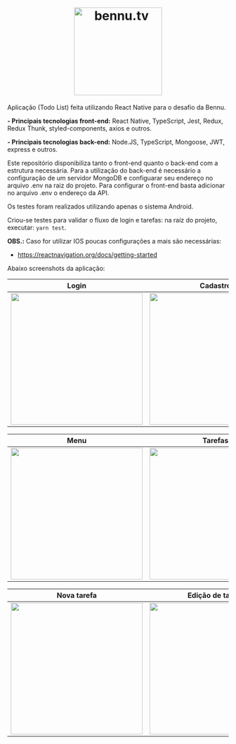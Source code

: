 <h1 align="center">
  <img alt="bennu.tv" title="Bennu" src="https://s3.us-east-2.amazonaws.com/bennu-mkt/Avaliacao/bennu.png" width="200px" />
</h1>

Aplicação (Todo List) feita utilizando React Native para o desafio da Bennu. 

**- Principais tecnologias front-end:** React Native, TypeScript, Jest, Redux, Redux Thunk, styled-components, axios e outros.

**- Principais tecnologias back-end:** Node.JS, TypeScript, Mongoose, JWT, express e outros.

Este repositório disponibiliza tanto o front-end quanto o back-end com a estrutura necessária. Para a utilização do back-end é 
necessário a configuração de um servidor MongoDB e configuarar seu endereço no arquivo .env na raiz do projeto. Para configurar 
o front-end basta adicionar no arquivo .env o endereço da API.

Os testes foram realizados utilizando apenas o sistema Android.

Criou-se testes para validar o fluxo de login e tarefas: na raíz do projeto, executar: ```yarn test```.

**OBS.:** Caso for utilizar IOS poucas configurações a mais são necessárias:
 - https://reactnavigation.org/docs/getting-started 

Abaixo screenshots da aplicação:

Login                      |  Cadastro
:-------------------------:|:-------------------------:
<img alt="" title="" src="https://imgur.com/P8EUCEl.jpg" width="300px" />  |  <img alt="" title="" src="https://imgur.com/fUNtour.jpg" width="300px" />

Menu                       | Tarefas
:-------------------------:|:-------------------------:
<img alt="" title="" src="https://imgur.com/4TbuVj0.jpg" width="300px" />  |  <img alt="" title="" src="https://imgur.com/nyT89nQ.jpg" width="300px" />

Nova tarefa                |  Edição de tarefa
:-------------------------:|:-------------------------:
<img alt="" title="" src="https://imgur.com/ERaEeQo.jpg" width="300px" />  |  <img alt="" title="" src="https://imgur.com/T75oDud.jpg" width="300px" />

